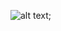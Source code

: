 ![alt text]('https://github.com/marcysilverman/Giphy-Search/blob/master/screencapture-localhost-3001-2019-04-19-20_18_43.png');